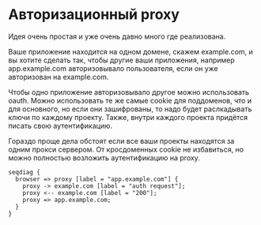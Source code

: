 # Авторизационный proxy

Идея очень простая и уже очень давно много где реализована.

Ваше приложение находится на одном домене, скажем example.com, и вы хотите
сделать так, чтобы другие ваши приложения, например app.example.com
авторизовывало пользователя, если он уже авторизован на example.com.

Чтобы одно приложение авторизовывало другое можно использовать oauth.
Можно использовать те же самые cookie для поддоменов, что и для основного,
но если они зашифрованы, то надо будет раслкадывать ключи по каждому проекту.
Также, внутри каждого проекта придётся писать свою аутентификацию.

Гораздо проще дела обстоят если все ваши проекты находятся за одним прокси сервером.
От кросдоменных cookie не избавиться, но можно полностью возложить аутентификацию на proxy.

```seqdiag
seqdiag {
  browser => proxy [label = "app.example.com"] {
    proxy -> example.com [label = "auth request"];
    proxy <-- example.com [label = "200"];
    proxy => app.example.com;
  }
}
```
